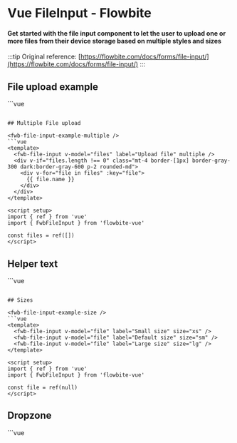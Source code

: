 <script setup>
import FwbFileInputExample from './fileInput/examples/FwbFileInputExample.vue'
import FwbFileInputExampleHelper from './fileInput/examples/FwbFileInputExampleHelper.vue'
import FwbFileInputExampleSize from './fileInput/examples/FwbFileInputExampleSize.vue'
import FwbFileInputExampleDropZone from './fileInput/examples/FwbFileInputExampleDropZone.vue'
import FwbFileInputExampleMultiple from './fileInput/examples/FwbFileInputExampleMultiple.vue'
</script>

# Vue FileInput - Flowbite

#### Get started with the file input component to let the user to upload one or more files from their device storage based on multiple styles and sizes

:::tip
Original reference: [https://flowbite.com/docs/forms/file-input/](https://flowbite.com/docs/forms/file-input/)
:::

## File upload example

<fwb-file-input-example />
```vue
<template>
  <fwb-file-input v-model="file" label="Upload file" />
</template>

<script setup>
import { ref } from 'vue'
import { FwbFileInput } from 'flowbite-vue'

const file = ref(null)
</script>
```

## Multiple File upload

<fwb-file-input-example-multiple />
```vue
<template>
  <fwb-file-input v-model="files" label="Upload file" multiple />
  <div v-if="files.length !== 0" class="mt-4 border-[1px] border-gray-300 dark:border-gray-600 p-2 rounded-md">
    <div v-for="file in files" :key="file">
      {{ file.name }}
    </div>
  </div>
</template>

<script setup>
import { ref } from 'vue'
import { FwbFileInput } from 'flowbite-vue'

const files = ref([])
</script>
```

## Helper text

<fwb-file-input-example-helper />
```vue
<template>
  <fwb-file-input v-model="file" label="Upload file">
    <p class="!mt-1 text-sm text-gray-500 dark:text-gray-300">
      SVG, PNG, JPG or GIF (MAX. 800x400px).
    </p>
  </fwb-file-input>
</template>

<script setup>
import { ref } from 'vue'
import { FwbFileInput } from 'flowbite-vue'

const file = ref(null)
</script>
```

## Sizes

<fwb-file-input-example-size />
```vue
<template>
  <fwb-file-input v-model="file" label="Small size" size="xs" />
  <fwb-file-input v-model="file" label="Default size" size="sm" />
  <fwb-file-input v-model="file" label="Large size" size="lg" />
</template>

<script setup>
import { ref } from 'vue'
import { FwbFileInput } from 'flowbite-vue'

const file = ref(null)
</script>
```

## Dropzone


<fwb-file-input-example-drop-zone />
```vue
<template>
  <fwb-file-input v-model="file" dropzone />
</template>

<script setup>
import { ref } from 'vue'
import { FwbFileInput } from 'flowbite-vue'

const file = ref(null)
</script>
```
